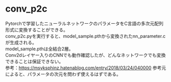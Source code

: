 # conv_p2c
Pytorchで学習したニューラルネットワークのパラメータをC言語の多次元配列形式に変換することができる。  
conv_p2c.pyを実行すると、model_sample.pthから変換されたnn_parameter.cが生成される。  
model_sample.pthは全結合2層。  
Conv2dレイヤー入りのCNNでも動作確認したが、どんなネットワークでも変換できることは保証できない。  
参考：https://msyksphinz.hatenablog.com/entry/2018/03/24/040000
参考元によると、パラメータの次元を問わず使えるはずである。
